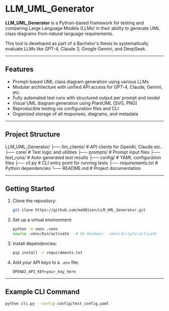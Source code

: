 # LLM_UML_Generator

**LLM_UML_Generator** is a Python-based framework for testing and comparing Large Language Models (LLMs) in their ability to generate UML class diagrams from natural language requirements.

This tool is developed as part of a Bachelor's thesis to systematically evaluate LLMs like GPT-4, Claude 3, Google Gemini, and DeepSeek.

---

## Features

- Prompt-based UML class diagram generation using various LLMs
- Modular architecture with unified API access for GPT-4, Claude, Gemini, etc.
- Fully automated test runs with structured output per prompt and model
- Visual UML diagram generation using PlantUML (SVG, PNG)
- Reproducible testing via configuration files and CLI
- Organized storage of all responses, diagrams, and metadata

---

## Project Structure
LLM_UML_Generator/
├── llm_clients/ # API clients for OpenAI, Claude etc.
├── core/ # Test logic and utilities
├── prompts/ # Prompt input files
├── test_runs/ # Auto-generated test results
├── config/ # YAML configuration files
├── cli.py # CLI entry point for running tests
├── requirements.txt # Python dependencies
└── README.md # Project documentation

---

## Getting Started

1. Clone the repository:
    ```bash
    git clone https://github.com/ma981son/LLM_UML_Generator.git
    ```

2. Set up a virtual environment:
    ```bash
    python -m venv .venv
    source .venv/bin/activate   # On Windows: .venv\Scripts\activate
    ```

3. Install dependencies:
    ```bash
    pip install -r requirements.txt
    ```

4. Add your API keys to a `.env` file:
    ```env
    OPENAI_API_KEY=your_key_here
    ```

---

## Example CLI Command

```bash
python cli.py --config config/test_config.yaml

